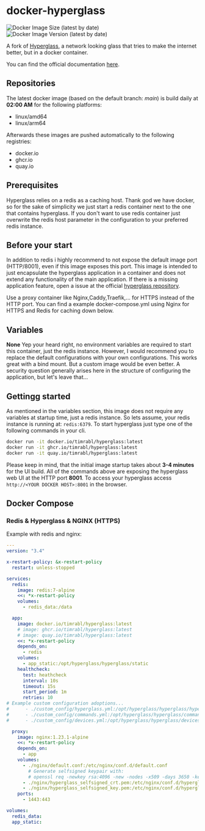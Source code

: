 # docker-hyperglass

![Docker Image Size (latest by date)](https://img.shields.io/docker/image-size/timrabl/hyperglass)
![Docker Image Version (latest by date)](https://img.shields.io/docker/v/timrabl/hyperglass?sort=date)

A fork of [Hyperglass](https://github.com/thatmattlove/hyperglass), a network looking glass that tries to make the internet better, but in a docker container.

You can find the official documentation [here](https://hyperglass.dev).

## Repositories

The latest docker image (based on the default branch: _main_) is build daily at **02:00 AM** for the following platforms:

- linux/amd64
- linux/arm64

Afterwards these images are pushed automatically to the following registries:

- docker.io
- ghcr.io
- quay.io

## Prerequisites

Hyperglass relies on a redis as a caching host. Thank god we have docker, so for the sake of simplicity we just start a redis container next to the one that contains hyperglass. If you don't want to use redis container just overwrite the redis host parameter in the configuration to your preferred redis instance.

## Before your start

In addition to redis i highly recommend to not expose the default image port (HTTP/8001), even if this image exposes this port. This image is intended to just encapsulate the hyperglass application in a container and does not extend any functionality of the main application. If there is a missing application feature, open a issue at the official [hyperglass repository](https://github.com/thatmattlove/hyperglass/issues).

Use a proxy container like Nginx,Caddy,Traefik,... for HTTPS instead of the HTTP port.
You can find a example docker-compose.yml using Nginx for HTTPS and Redis for caching down below.

## Variables

**None**
Yep your heard right, no environment variables are required to start this container, just the redis instance. However, I would recommend you to replace the default configurations with your own configurations. This works great with a bind mount. But a custom image would be even better. A security question generally arises here in the structure of configuring the application, but let's leave that...

## Gettingg started

As mentioned in the variables section, this image does not require any variables at startup time, just a redis instance. So lets assume, your redis instance is running at: `redis:6379`.
To start hyperglass just type one of the following commands in your cli.

```bash
docker run -it docker.io/timrabl/hyperglass:latest
docker run -it ghcr.io/timrabl/hyperglass:latest
docker run -it quay.io/timrabl/hyperglass:latest
```

Please keep in mind, that the initial image startup takes about **3-4 minutes** for the UI build.
All of the commands above are exposing the hyperglass web UI at the HTTP port **8001**.
To access your hyperglass access `http://<YOUR DOCKER HOST>:8001` in the browser.

## Docker Compose

### Redis & Hyperglass & NGINX (HTTPS)

Example with redis and nginx:

```yaml
---
version: "3.4"

x-restart-policy: &x-restart-policy
  restart: unless-stopped

services:
  redis:
    image: redis:7-alpine
    <<: *x-restart-policy
    volumes:
      - redis_data:/data

  app:
    image: docker.io/timrabl/hyperglass:latest
    # image: ghcr.io/timrabl/hyperglass:latest
    # image: quay.io/timrabl/hyperglass:latest
    <<: *x-restart-policy
    depends_on:
      - redis
    volumes:
      - app_static:/opt/hyperglass/hyperglass/static
    healthcheck:
      test: heathcheck
      interval: 10s
      timeout: 15s
      start_period: 1m
      retries: 10
# Example custom configuration adoptions...
#      - ./custom_config/hyperglass.yml:/opt/hyperglass/hyperglass/hyperglass.yml
#      - ./custom_config/commands.yml:/opt/hyperglass/hyperglass/commands.yml
#      - ./custom_config/devices.yml:/opt/hyperglass/hyperglass/devices.yml

  proxy:
    image: nginx:1.23.1-alpine
    <<: *x-restart-policy
    depends_on:
      - app
    volumes:
      - ./nginx/default.conf:/etc/nginx/conf.d/default.conf
        # Generate selfsigned keypair with:
        # openssl req -newkey rsa:4096 -new -nodes -x509 -days 3650 -keyout hyperglass_selfsigned_key.pem -out hyperglass_selfsigned_crt.pem -subj "/C=DE/ST=Bavaria/L=Rosenheim/CN=localhost"
      - ./nginx/hyperglass_selfsigned_crt.pem:/etc/nginx/conf.d/hyperglass_selfsigned_crt.pem
      - ./nginx/hyperglass_selfsigned_key.pem:/etc/nginx/conf.d/hyperglass_selfsigned_key.pem
    ports:
      - 1443:443

volumes:
  redis_data:
  app_static:
```
